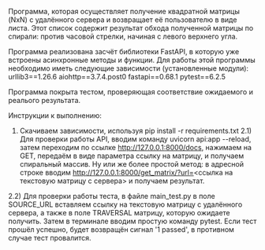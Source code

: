 Программа, которая осуществляет получение квадратной матрицы (NxN) с удалённого сервера и возвращает её пользователю в виде листа.
Этот список содержит результат обхода полученной матрицы по спирали: против часовой стрелки, начиная с левого верхнего угла.

Программа реализована засчёт библиотеки FastAPI, в которую уже встроены асинхронные методы и функции.
Для работы этой программы необходимо иметь следующие зависимости (установленные модули):
urllib3==1.26.6
aiohttp==3.7.4.post0
fastapi==0.68.1
pytest==6.2.5


Программа покрыта тестом, проверяющая соответствие ожидаемого и реалього результата.

Инструкции к выполнению:

1) Скачиваем зависимости, используя pip install -r requirements.txt
2.1) Для проверки работы API, вводим команду uvicorn api:app --reload, затем переходим по ссылке http://127.0.0.1:8000/docs, нажимаем на GET, передаём в виде параметра ссылку на матрицу, и получаем спиральный массив.
Ну или же более простой метод: в адресной строке вводим http://127.0.0.1:8000/get_matrix/?url=<ссылка на текстовую матрицу с сервера> и получаем результат.


2.2) Для проверки работы теста, в файле main_test.py в поле SOURCE_URL вставляем ссылку на текстовую матрицу с удалённого сервера, а также в поле TRAVERSAL матрицу, которую ожидаете получить. Затем в терминале вводим простую команду pytest. Если тест прошёл успешно, будет возвращён сигнал '1 passed', в противном случае тест провалится.



